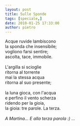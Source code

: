 ```yaml
---
layout: post
title: Sulle Sponde
tags: [speciale,]
date: 2010-01-25 17:33:00
author: pietro
---
```

Acque ruvide lambiscono<br/>la sponda che insensibile;<br/>vogliono farsi sentire;<br/>ascolta, tace, immobile.<br/><br/>L'argilla si scioglie<br/>ritorna al torrente<br/>mai la stessa acqua<br/>ritorna al suo presente;<br/><br/>la luna gioca, con l'acqua<br/>e perfino il vento scherza<br/>ridendo per la gioia,<br/>la gioia: tre parole. La terza.<br/><br/><span style="font-style: italic">A Martina... E alla terza parola :) ...</span>
